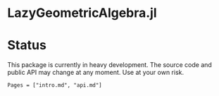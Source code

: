 # LazyGeometricAlgebra.jl

# Status

This package is currently in heavy development. The source code and public API may change at any moment. Use at your own risk.

```@contents
Pages = ["intro.md", "api.md"]
```
